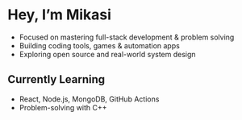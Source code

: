 # Hey, I’m Mikasi
-  Focused on mastering full-stack development & problem solving
-  Building coding tools, games & automation apps 
-  Exploring open source and real-world system design

## Currently Learning
- React, Node.js, MongoDB, GitHub Actions
- Problem-solving with C++ 



